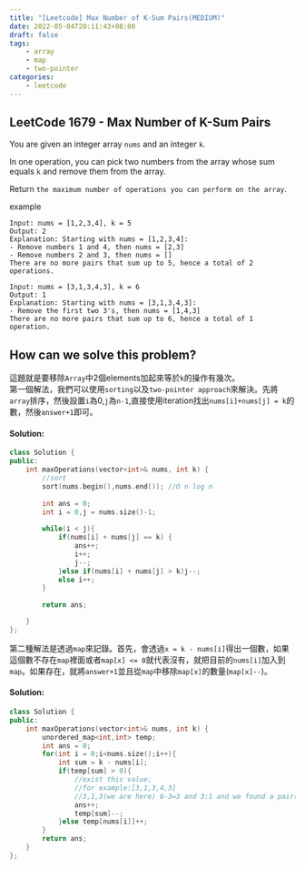 ```yaml
---
title: "[Leetcode] Max Number of K-Sum Pairs(MEDIUM)"
date: 2022-05-04T20:11:43+08:00
draft: false
tags:
    - array
    - map
    - two-pointer
categories:
    - leetcode
---
```


## LeetCode 1679 - Max Number of K-Sum Pairs
You are given an integer array `nums` and an integer `k`.

In one operation, you can pick two numbers from the array whose sum equals `k` and remove them from the array.

Return `the maximum number of operations you can perform on the array`.

example
```
Input: nums = [1,2,3,4], k = 5
Output: 2
Explanation: Starting with nums = [1,2,3,4]:
- Remove numbers 1 and 4, then nums = [2,3]
- Remove numbers 2 and 3, then nums = []
There are no more pairs that sum up to 5, hence a total of 2 operations.
```
```
Input: nums = [3,1,3,4,3], k = 6
Output: 1
Explanation: Starting with nums = [3,1,3,4,3]:
- Remove the first two 3's, then nums = [1,4,3]
There are no more pairs that sum up to 6, hence a total of 1 operation.
```

## How can we solve this problem?
這題就是要移除`Array`中2個elements加起來等於`k`的操作有幾次。  
第一個解法，我們可以使用`sorting`以及`two-pointer approach`來解決。先將`array`排序，然後設置`i`為0,`j`為`n-1`,直接使用iteration找出`nums[i]+nums[j] = k`的數，然後`answer+1`即可。
#### Solution:
```c++
class Solution {
public:
    int maxOperations(vector<int>& nums, int k) {
        //sort
        sort(nums.begin(),nums.end()); //O n log n
        
        int ans = 0;
        int i = 0,j = nums.size()-1;
        
        while(i < j){
            if(nums[i] + nums[j] == k) {
                ans++;
                i++;
                j--;
            }else if(nums[i] + nums[j] > k)j--;
            else i++;
        }
        
        return ans;

    }
};
```

第二種解法是透過`map`來記錄。首先，會透過`x = k - nums[i]`得出一個數，如果這個數不存在`map`裡面或者`map[x] <= 0`就代表沒有，就把目前的`nums[i]`加入到`map`。如果存在，就將`answer+1`並且從`map`中移除`map[x]`的數量(`map[x]--`)。

#### Solution:
```c++
class Solution {
public:
    int maxOperations(vector<int>& nums, int k) {
        unordered_map<int,int> temp;
        int ans = 0;
        for(int i = 0;i<nums.size();i++){
            int sum = k - nums[i];
            if(temp[sum] > 0){
                //exist this value;
                //for example:[3,1,3,4,3]
                //3,1,3(we are here) 6-3=3 and 3:1 and we found a pair(3,3)=6 ,and remove the existing value
                ans++;
                temp[sum]--;
            }else temp[nums[i]]++;
        }
        return ans;
    }
};
```



